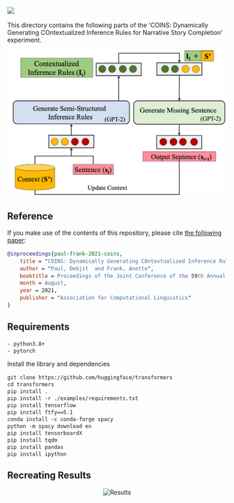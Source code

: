 ![](https://img.shields.io/github/last-commit/Heidelberg-NLP/COINS?color=blue) 


This directory contains the following parts of the 'COINS: Dynamically Generating COntextualized Inference Rules for Narrative Story Completion' experiment. 

<p align="center">
  <img src="COINS.png" alt="COINS">
</p>

## Reference

If you make use of the contents of this repository, please cite [the following paper](https://www.aclweb.org/anthology/N19-1368):

```bib
@inproceedings{paul-frank-2021-coins,
    title = "COINS: Dynamically Generating COntextualized Inference Rules for Narrative Story Completion",
    author = "Paul, Debjit  and Frank, Anette",
    booktitle = Proceedings of the Joint Conference of the 59th Annual Meeting of the Association for Computational Linguistics and the 11th International Joint Conference on Natural Language Processing (ACL-IJCNLP 2021),
    month = August,
    year = 2021,
    publisher = "Association for Computational Linguistics"
}
```
## Requirements 
~~~~
- python3.8+
- pytorch
~~~~
Install the library and dependencies
~~~~
git clone https://github.com/huggingface/transformers
cd transformers
pip install .
pip install -r ./examples/requirements.txt
pip install tensorflow
pip install ftfy==5.1
conda install -c conda-forge spacy
python -m spacy download en
pip install tensorboardX
pip install tqdm
pip install pandas
pip install ipython
~~~~

## Recreating Results
<p align="center">
  <img src="" alt="Results">
</p>

